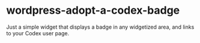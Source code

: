 wordpress-adopt-a-codex-badge
=============================

Just a simple widget that displays a badge in any widgetized area, and links to your Codex user page.